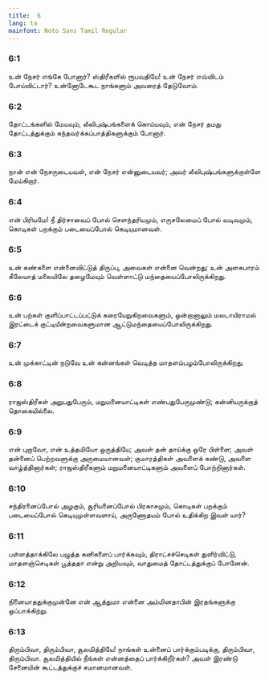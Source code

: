 ```yaml
---
title:  6
lang: ta
mainfont: Noto Sans Tamil Regular
---
```


###  6:1

உன் நேசர் எங்கே போனார்? ஸ்திரீகளில் ரூபவதியே! உன் நேசர் எவ்விடம் போய்விட்டார்? உன்னோடேகூட நாங்களும் அவரைத் தேடுவோம்.

###  6:2

தோட்டங்களில் மேயவும், லீலிபுஷ்பங்களைக் கொய்யவும், என் நேசர் தமது தோட்டத்துக்கும் கந்தவர்க்கப்பாத்திகளுக்கும் போனார்.

###  6:3

நான் என் நேசருடையவள், என் நேசர் என்னுடையவர்; அவர் லீலிபுஷ்பங்களுக்குள்ளே மேய்கிறார்.

###  6:4

என் பிரியமே! நீ திர்சாவைப் போல் செளந்தரியமும், எருசலேமைப் போல் வடிவமும், கொடிகள் பறக்கும் படையைப்போல் கெடியுமானவள்.

###  6:5

உன் கண்களை என்னைவிட்டுத் திருப்பு, அவைகள் என்னை வென்றது; உன் அளகபாரம் கீலேயாத் மலையிலே தழைமேயும் வெள்ளாட்டு மந்தையைப்போலிருக்கிறது.

###  6:6

உன் பற்கள் குளிப்பாட்டப்பட்டுக் கரையேறுகிறவைகளும், ஒன்றானாலும் மலடாயிராமல் இரட்டைக் குட்டியீன்றவைகளுமான ஆட்டுமந்தையைப்போலிருக்கிறது.

###  6:7

உன் முக்காட்டின் நடுவே உன் கன்னங்கள் வெடித்த மாதளம்பழம்போலிருக்கிறது.

###  6:8

ராஜஸ்திரீகள் அறுபதுபேரும், மறுமனையாட்டிகள் எண்பதுபேருமுண்டு; கன்னியருக்குத் தொகையில்லை.

###  6:9

என் புறாவோ, என் உத்தமியோ ஒருத்தியே; அவள் தன் தாய்க்கு ஒரே பிள்ளை; அவள் தன்னைப் பெற்றவளுக்கு அருமையானவள்; குமாரத்திகள் அவளைக் கண்டு, அவளை வாழ்த்தினார்கள்; ராஜஸ்திரீகளும் மறுமனையாட்டிகளும் அவளைப் போற்றினார்கள்.

###  6:10

சந்திரனைப்போல் அழகும், சூரியனைப்போல் பிரகாசமும், கொடிகள் பறக்கும் படையைப்போல் கெடியுமுள்ளவளாய், அருணோதயம் போல் உதிக்கிற இவள் யார்?

###  6:11

பள்ளத்தாக்கிலே பழுத்த கனிகளைப் பார்க்கவும், திராட்சச்செடிகள் துளிர்விட்டு, மாதளஞ்செடிகள் பூத்ததா என்று அறியவும், வாதுமைத் தோட்டத்துக்குப் போனேன்.

###  6:12

நினையாததுக்குமுன்னே என் ஆத்துமா என்னை அம்மினதாபின் இரதங்களுக்கு ஒப்பாக்கிற்று.

###  6:13

திரும்பிவா, திரும்பிவா, சூலமித்தியே! நாங்கள் உன்னைப் பார்க்கும்படிக்கு, திரும்பிவா, திரும்பிவா. சூலமித்தியில் நீங்கள் என்னத்தைப் பார்க்கிறீர்கள்? அவள் இரண்டு சேனையின் கூட்டத்துக்குச் சமானமானவள்.

